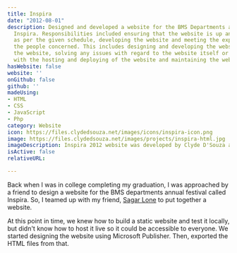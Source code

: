 ```yaml
---
title: Inspira
date: "2012-08-01"
description: Designed and developed a website for the BMS Departments annual festival
  Inspira. Responsibilities included ensuring that the website is up and running
  as per the given schedule, developing the website and meeting the expectations of
  the people concerned. This includes designing and developing the website, deploying
  the website, solving any issues with regard to the website itself or any issues
  with the hosting and deploying of the website and maintaining the website
hasWebsite: false
website: ''
onGithub: false
github: ''
madeUsing:
- HTML
- CSS
- JavaScript
- Php
category: Website
icon: https://files.clydedsouza.net/images/icons/inspira-icon.png
image: https://files.clydedsouza.net/images/projects/inspira-html.jpg
imageDescription: Inspira 2012 website was developed by Clyde D'Souza and Sagar Lone
isActive: false
relativeURL: 

---
```


Back when I was in college completing my graduation, I was approached by a friend to design a website for the BMS departments annual festival called Inspira. So, I teamed up with my friend, [Sagar Lone](https://www.linkedin.com/in/sagar-lone-4737449a/) to put together a website. 

At this point in time, we knew how to build a static website and test it locally, but didn't know how to host it live so it could be accessible to everyone. We started designing the website using Microsoft Publisher. Then, exported the HTML files from that. 

